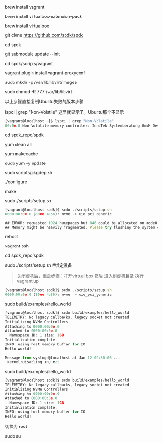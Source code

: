 brew install vagrant

brew install virtualbox-extension-pack

brew install virtualbox



git clone https://github.com/spdk/spdk



cd spdk



git submodule update --init



cd spdk/scripts/vagrant



vagrant plugin install vagrant-proxyconf

sudo mkdir -p /var/lib/libvirt/images

sudo chmod -R 777 /var/lib/libvirt



以上步骤直接复制Ubuntu失败的版本步骤



lspci | grep "Non-Volatile"   这里就显示了。Ubuntu那个不显示

```javascript
[vagrant@localhost ~]$ lspci | grep "Non-Volatile"
00:0e.0 Non-Volatile memory controller: InnoTek Systemberatung GmbH Device 4e56
```



cd spdk_repo/spdk



yum clean all

yum makecache

sudo yum -y update





sudo scripts/pkgdep.sh



./configure



make



sudo ./scripts/setup.sh



```javascript
[vagrant@localhost spdk]$ sudo ./scripts/setup.sh
0000:00:0e.0 (80ee 4e56): nvme -> uio_pci_generic

## ERROR: requested 1024 hugepages but 846 could be allocated on node0.
## Memory might be heavily fragmented. Please try flushing the system cache, or reboot the machine.
```



reboot



vagrant ssh



cd spdk_repo/spdk



sudo ./scripts/setup.sh   #绑定设备



> 关闭虚机后，重启步骤：打开virtual box 然后 进入到虚机目录 执行  vagrant up



```javascript
[vagrant@localhost spdk]$ sudo ./scripts/setup.sh
0000:00:0e.0 (80ee 4e56): nvme -> uio_pci_generic
```



sudo build/examples/hello_world

```javascript
[vagrant@localhost spdk]$ sudo build/examples/hello_world
TELEMETRY: No legacy callbacks, legacy socket not created
Initializing NVMe Controllers
Attaching to 0000:00:0e.0
Attached to 0000:00:0e.0
  Namespace ID: 1 size: 1GB
Initialization complete.
INFO: using host memory buffer for IO
Hello world!

Message from syslogd@localhost at Jan 12 09:30:06 ...
 kernel:Disabling IRQ #22
```



sudo build/examples/hello_world

```javascript
[vagrant@localhost spdk]$ sudo build/examples/hello_world
TELEMETRY: No legacy callbacks, legacy socket not created
Initializing NVMe Controllers
Attaching to 0000:00:0e.0
Attached to 0000:00:0e.0
  Namespace ID: 1 size: 1GB
Initialization complete.
INFO: using host memory buffer for IO
Hello world!
```



切换为 root



sudo su